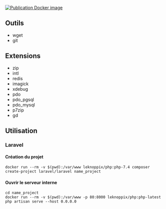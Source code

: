 [![Publication Docker image](https://github.com/leknoppix/php/actions/workflows/push.yml/badge.svg)](https://github.com/leknoppix/php/actions/workflows/push.yml)

## Outils

- wget
- git

## Extensions

- zip
- intl
- redis
- imagick
- xdebug
- pdo
- pdo_pgsql
- pdo_mysql
- p7zip
- gd

## Utilisation

### Laravel

#### Création du projet

```
docker run --rm -v $(pwd):/var/www leknoppix/php:php-7.4 composer create-project laravel/laravel name_project
```

#### Ouvrir le serveur interne

```
cd name_project
docker run --rm -v $(pwd):/var/www -p 80:8000 leknoppix/php:php-latest php artisan serve --host 0.0.0.0
```
